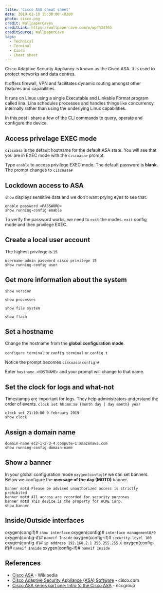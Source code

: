 ```yaml
---
title: 'Cisco ASA cheat sheet'
date: 2019-02-10 15:30:00 +0200
photo: cisco.png
credit: WallpaperCaves
creditLink: https://wallpapercave.com/w/wp4434765
creditSource: WallpaperCave
tags:
  - Technical
  - Terminal
  - Cisco
  - Cheat sheet
---
```


Cisco Adaptive Security Appliancy is known as the Cisco ASA. It
is used to protect networks and data centres.

It offers firewall, VPN and facilitates dynamic routing amongst other
features and capabilities.

It runs on Linux using a single Executable and Linkable Format program
called lina. Lina schedules processes and handles things like concurrency
internally rather than using the underlying Linux capabilities.

In this post I share a few of the CLI commands to query, operate
and configure the device.

## Access privelage EXEC mode

`ciscoasa` is the default hostname for the default ASA state. You will
see that you are in EXEC mode with the `ciscoasa>` prompt.

Type `enable` to access privilege EXEC mode. The default password is **blank**.
The prompt changes to `ciscoasa#`

## Lockdown access to ASA

`show` displays sensitive data and we don't want prying eyes to see that.

```
enable password <PASSWORD>
show running-config enable
```

To verify the password works, we need to `exit` the modes.
`exit` config mode and then privilege EXEC.

## Create a local user account

The highest privilege is `15`

```
username admin password cisco privilege 15
show running-config user
```

## Get more information about the system

`show version`

`show processes`

`show file system`

`show flash`

## Set a hostname

Change the hostname from the **global configuration mode**.

`configure terminal` or `config terminal` or `config t`

Notice the prompt becomes `ciscoasa(config)#`

Enter `hostname <HOSTNAME>` and your prompt will change to that name.

## Set the clock for logs and what-not

Timestamps are important for
logs. They help administrators understand the order of events.
`clock set hh:mm:ss {month day | day month} year`

```
clock set 21:10:00 9 february 2019
show clock
```

## Assign a domain name

```
domain-name ec2-1-2-3-4.compute-1.amazonaws.com
show running-config domain-name
```

## Show a banner

In your global configuration mode `oxygen(config)#` we can set banners.
Below we configure the **message of the day (MOTD)** banner.

```
banner motd Please be advised unauthorized access is strictly prohibited
banner motd All access are recorded for security purposes
banner motd This device is the property for ACME Corp.
show banner
```

## Inside/Outside interfaces

oxygen(congif)# `show interface`
oxygen(config)# `interface management0/0`
oxygen(config-if)# `nameif Inside`
oxygen(config-if)# `security-level 100`
oxygen(config-if)# `ip address 192.168.2.1 255.255.255.0`
oxygen(config-if)# `nameif Inside`
oxygen(config-if)# `nameif Inside`

## References

- [](https://www.cisco.com/c/en/us/td/docs/security/asa/asa72/configuration/guide/conf_gd/intparam.pdf)
  [Cisco ASA](https://en.wikipedia.org/wiki/Cisco_ASA) - Wikipedia
- [Cisco Adaptive Security Appliance (ASA) Software](https://www.cisco.com/c/en/us/products/security/adaptive-security-appliance-asa-software/index.html) - cisco.com
- [Cisco ASA series part one: Intro to the Cisco ASA](https://www.nccgroup.trust/au/about-us/newsroom-and-events/blogs/2017/september/cisco-asa-series-part-one-intro-to-the-cisco-asa/) - nccgroup
